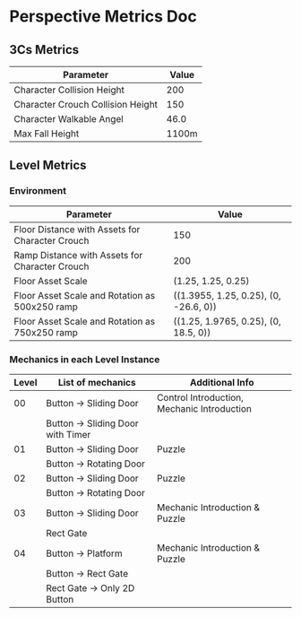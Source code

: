 # Perspective Metrics Doc

## 3Cs Metrics

| Parameter                         | Value |
|-----------------------------------|-------|
| Character Collision Height        | 200   |
| Character Crouch Collision Height | 150   |
| Character Walkable Angel          | 46.0  |
| Max Fall Height                   | 1100m |

## Level Metrics
### Environment
| Parameter                                       | Value                                 |
|-------------------------------------------------|---------------------------------------|
| Floor Distance with Assets for Character Crouch | 150                                   |
| Ramp Distance with Assets for Character Crouch  | 200                                   |
| Floor Asset Scale                               | (1.25, 1.25, 0.25)                    |
| Floor Asset Scale and Rotation as 500x250 ramp  | ((1.3955, 1.25, 0.25), (0, -26.6, 0)) |
| Floor Asset Scale and Rotation as 750x250 ramp  | ((1.25, 1.9765, 0.25), (0, 18.5, 0))  |

### Mechanics in each Level Instance

| Level | List of mechanics                | Additional Info                             |
|-------|----------------------------------|---------------------------------------------|
| 00    | Button → Sliding Door            | Control Introduction, Mechanic Introduction |
|       | Button → Sliding Door with Timer |                                             |
| 01    | Button → Sliding Door            | Puzzle                                      |
|       | Button → Rotating Door           |                                             |
| 02    | Button → Sliding Door            | Puzzle                                      |
|       | Button → Rotating Door           |                                             |
| 03    | Button → Sliding Door            | Mechanic Introduction & Puzzle              |
|       | Rect Gate                        |                                             |
| 04    | Button → Platform                | Mechanic Introduction & Puzzle              |
|       | Button → Rect Gate               |                                             |
|       | Rect Gate → Only 2D Button       |                                             |


